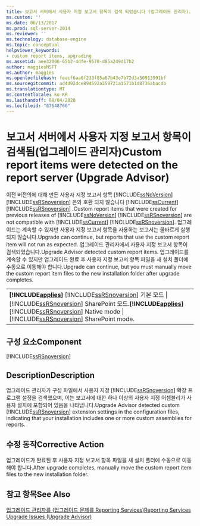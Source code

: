 ```yaml
---
title: 보고서 서버에서 사용자 지정 보고서 항목이 검색 되었습니다 (업그레이드 관리자). | Microsoft Docs
ms.custom: ''
ms.date: 06/13/2017
ms.prod: sql-server-2014
ms.reviewer: ''
ms.technology: database-engine
ms.topic: conceptual
helpviewer_keywords:
- custom report items, upgrading
ms.assetid: aee32006-65b2-4dfe-9570-d85a249d17b2
author: maggiesMSFT
ms.author: maggies
ms.openlocfilehash: feacf6aa6f233f85a67b43e7b72d3a50913991bf
ms.sourcegitcommit: ad4d92dce894592a259721a1571b1d8736abacdb
ms.translationtype: MT
ms.contentlocale: ko-KR
ms.lasthandoff: 08/04/2020
ms.locfileid: "87648766"
---
```

# <a name="custom-report-items-were-detected-on-the-report-server-upgrade-advisor"></a><span data-ttu-id="13c6d-102">보고서 서버에서 사용자 지정 보고서 항목이 검색됨(업그레이드 관리자)</span><span class="sxs-lookup"><span data-stu-id="13c6d-102">Custom report items were detected on the report server (Upgrade Advisor)</span></span>
  <span data-ttu-id="13c6d-103">이전 버전의에 대해 만든 사용자 지정 보고서 항목 [!INCLUDE[ssNoVersion](../../includes/ssnoversion-md.md)] [!INCLUDE[ssRSnoversion](../../includes/ssrsnoversion-md.md)] 은와 호환 되지 않습니다 [!INCLUDE[ssCurrent](../../includes/sscurrent-md.md)] [!INCLUDE[ssRSnoversion](../../includes/ssrsnoversion-md.md)] .</span><span class="sxs-lookup"><span data-stu-id="13c6d-103">Custom report items that were created for previous releases of [!INCLUDE[ssNoVersion](../../includes/ssnoversion-md.md)] [!INCLUDE[ssRSnoversion](../../includes/ssrsnoversion-md.md)] are not compatible with [!INCLUDE[ssCurrent](../../includes/sscurrent-md.md)] [!INCLUDE[ssRSnoversion](../../includes/ssrsnoversion-md.md)].</span></span> <span data-ttu-id="13c6d-104">업그레이드는 계속할 수 있지만 사용자 지정 보고서 항목을 사용하는 보고서는 올바르게 실행되지 않습니다.</span><span class="sxs-lookup"><span data-stu-id="13c6d-104">Upgrade can continue, but reports that use the custom report item will not run as expected.</span></span> <span data-ttu-id="13c6d-105">업그레이드 관리자에서 사용자 지정 보고서 항목이 검색되었습니다.</span><span class="sxs-lookup"><span data-stu-id="13c6d-105">Upgrade Advisor detected custom report items.</span></span> <span data-ttu-id="13c6d-106">업그레이드를 계속할 수 있지만 업그레이드 완료 후 사용자 지정 보고서 항목 파일을 새 설치 폴더에 수동으로 이동해야 합니다.</span><span class="sxs-lookup"><span data-stu-id="13c6d-106">Upgrade can continue, but you must manually move the custom report item files to the new installation folder after upgrade completes.</span></span>  
  
||  
|-|  
|<span data-ttu-id="13c6d-107">**[!INCLUDE[applies](../../includes/applies-md.md)]**  [!INCLUDE[ssRSnoversion](../../includes/ssrsnoversion-md.md)] 기본 모드 &#124; [!INCLUDE[ssRSnoversion](../../includes/ssrsnoversion-md.md)] SharePoint 모드.</span><span class="sxs-lookup"><span data-stu-id="13c6d-107">**[!INCLUDE[applies](../../includes/applies-md.md)]**  [!INCLUDE[ssRSnoversion](../../includes/ssrsnoversion-md.md)] Native mode &#124; [!INCLUDE[ssRSnoversion](../../includes/ssrsnoversion-md.md)] SharePoint mode.</span></span>|  
  
## <a name="component"></a><span data-ttu-id="13c6d-108">구성 요소</span><span class="sxs-lookup"><span data-stu-id="13c6d-108">Component</span></span>  
 [!INCLUDE[ssRSnoversion](../../includes/ssrsnoversion-md.md)]  
  
## <a name="description"></a><span data-ttu-id="13c6d-109">Description</span><span class="sxs-lookup"><span data-stu-id="13c6d-109">Description</span></span>  
 <span data-ttu-id="13c6d-110">업그레이드 관리자가 구성 파일에서 사용자 지정 [!INCLUDE[ssRSnoversion](../../includes/ssrsnoversion-md.md)] 확장 프로그램 설정을 검색했으며, 이는 보고서에 대한 하나 이상의 사용자 지정 어셈블리가 사용자 설치에 포함되어 있음을 나타냅니다.</span><span class="sxs-lookup"><span data-stu-id="13c6d-110">Upgrade Advisor detected custom [!INCLUDE[ssRSnoversion](../../includes/ssrsnoversion-md.md)] extension settings in the configuration files, indicating that your installation includes one or more custom assemblies for reports.</span></span>  
  
## <a name="corrective-action"></a><span data-ttu-id="13c6d-111">수정 동작</span><span class="sxs-lookup"><span data-stu-id="13c6d-111">Corrective Action</span></span>  
 <span data-ttu-id="13c6d-112">업그레이드가 완료된 후 사용자 지정 보고서 항목 파일을 새 설치 폴더에 수동으로 이동해야 합니다.</span><span class="sxs-lookup"><span data-stu-id="13c6d-112">After upgrade completes, manually move the custom report item files to the new installation folder.</span></span>  
  
## <a name="see-also"></a><span data-ttu-id="13c6d-113">참고 항목</span><span class="sxs-lookup"><span data-stu-id="13c6d-113">See Also</span></span>  
 [<span data-ttu-id="13c6d-114">업그레이드 관리자를 &#40;업그레이드 문제를 Reporting Services&#41;</span><span class="sxs-lookup"><span data-stu-id="13c6d-114">Reporting Services Upgrade Issues &#40;Upgrade Advisor&#41;</span></span>](../../../2014/sql-server/install/reporting-services-upgrade-issues-upgrade-advisor.md)  
  
  
